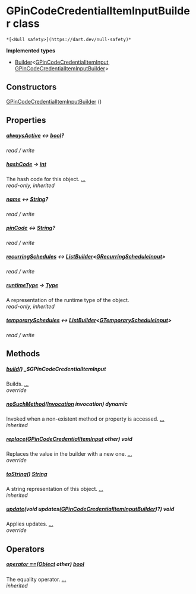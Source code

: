 


# GPinCodeCredentialItemInputBuilder class






    *[<Null safety>](https://dart.dev/null-safety)*






**Implemented types**

- [Builder](https://pub.dev/documentation/built_value/8.1.3/built_value/Builder-class.html)&lt;[GPinCodeCredentialItemInput](../third_party_yonomi_graphql_schema_schema.docs.schema.gql/GPinCodeCredentialItemInput-class.md), [GPinCodeCredentialItemInputBuilder](../third_party_yonomi_graphql_schema_schema.docs.schema.gql/GPinCodeCredentialItemInputBuilder-class.md)>





## Constructors

[GPinCodeCredentialItemInputBuilder](../third_party_yonomi_graphql_schema_schema.docs.schema.gql/GPinCodeCredentialItemInputBuilder/GPinCodeCredentialItemInputBuilder.md) ()

    


## Properties

##### [alwaysActive](../third_party_yonomi_graphql_schema_schema.docs.schema.gql/GPinCodeCredentialItemInputBuilder/alwaysActive.md) &#8596; [bool](https://api.flutter.dev/flutter/dart-core/bool-class.html)?



   
_read / write_



##### [hashCode](https://api.flutter.dev/flutter/dart-core/Object/hashCode.html) &#8594; [int](https://api.flutter.dev/flutter/dart-core/int-class.html)



The hash code for this object. [...](https://api.flutter.dev/flutter/dart-core/Object/hashCode.html)  
_read-only, inherited_



##### [name](../third_party_yonomi_graphql_schema_schema.docs.schema.gql/GPinCodeCredentialItemInputBuilder/name.md) &#8596; [String](https://api.flutter.dev/flutter/dart-core/String-class.html)?



   
_read / write_



##### [pinCode](../third_party_yonomi_graphql_schema_schema.docs.schema.gql/GPinCodeCredentialItemInputBuilder/pinCode.md) &#8596; [String](https://api.flutter.dev/flutter/dart-core/String-class.html)?



   
_read / write_



##### [recurringSchedules](../third_party_yonomi_graphql_schema_schema.docs.schema.gql/GPinCodeCredentialItemInputBuilder/recurringSchedules.md) &#8596; [ListBuilder](https://pub.dev/documentation/built_collection/5.1.1/built_collection/ListBuilder-class.html)&lt;[GRecurringScheduleInput](../third_party_yonomi_graphql_schema_schema.docs.schema.gql/GRecurringScheduleInput-class.md)>



   
_read / write_



##### [runtimeType](https://api.flutter.dev/flutter/dart-core/Object/runtimeType.html) &#8594; [Type](https://api.flutter.dev/flutter/dart-core/Type-class.html)



A representation of the runtime type of the object.   
_read-only, inherited_



##### [temporarySchedules](../third_party_yonomi_graphql_schema_schema.docs.schema.gql/GPinCodeCredentialItemInputBuilder/temporarySchedules.md) &#8596; [ListBuilder](https://pub.dev/documentation/built_collection/5.1.1/built_collection/ListBuilder-class.html)&lt;[GTemporaryScheduleInput](../third_party_yonomi_graphql_schema_schema.docs.schema.gql/GTemporaryScheduleInput-class.md)>



   
_read / write_




## Methods

##### [build](../third_party_yonomi_graphql_schema_schema.docs.schema.gql/GPinCodeCredentialItemInputBuilder/build.md)() _$GPinCodeCredentialItemInput



Builds. [...](../third_party_yonomi_graphql_schema_schema.docs.schema.gql/GPinCodeCredentialItemInputBuilder/build.md)  
_override_



##### [noSuchMethod](https://api.flutter.dev/flutter/dart-core/Object/noSuchMethod.html)([Invocation](https://api.flutter.dev/flutter/dart-core/Invocation-class.html) invocation) dynamic



Invoked when a non-existent method or property is accessed. [...](https://api.flutter.dev/flutter/dart-core/Object/noSuchMethod.html)  
_inherited_



##### [replace](../third_party_yonomi_graphql_schema_schema.docs.schema.gql/GPinCodeCredentialItemInputBuilder/replace.md)([GPinCodeCredentialItemInput](../third_party_yonomi_graphql_schema_schema.docs.schema.gql/GPinCodeCredentialItemInput-class.md) other) void



Replaces the value in the builder with a new one. [...](../third_party_yonomi_graphql_schema_schema.docs.schema.gql/GPinCodeCredentialItemInputBuilder/replace.md)  
_override_



##### [toString](https://api.flutter.dev/flutter/dart-core/Object/toString.html)() [String](https://api.flutter.dev/flutter/dart-core/String-class.html)



A string representation of this object. [...](https://api.flutter.dev/flutter/dart-core/Object/toString.html)  
_inherited_



##### [update](../third_party_yonomi_graphql_schema_schema.docs.schema.gql/GPinCodeCredentialItemInputBuilder/update.md)(void updates([GPinCodeCredentialItemInputBuilder](../third_party_yonomi_graphql_schema_schema.docs.schema.gql/GPinCodeCredentialItemInputBuilder-class.md))?) void



Applies updates. [...](../third_party_yonomi_graphql_schema_schema.docs.schema.gql/GPinCodeCredentialItemInputBuilder/update.md)  
_override_




## Operators

##### [operator ==](https://api.flutter.dev/flutter/dart-core/Object/operator_equals.html)([Object](https://api.flutter.dev/flutter/dart-core/Object-class.html) other) [bool](https://api.flutter.dev/flutter/dart-core/bool-class.html)



The equality operator. [...](https://api.flutter.dev/flutter/dart-core/Object/operator_equals.html)  
_inherited_












